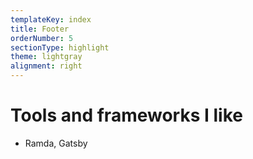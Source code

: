 ```yaml
---
templateKey: index
title: Footer
orderNumber: 5
sectionType: highlight
theme: lightgray
alignment: right
---
```


# Tools and frameworks I like

* Ramda, Gatsby
